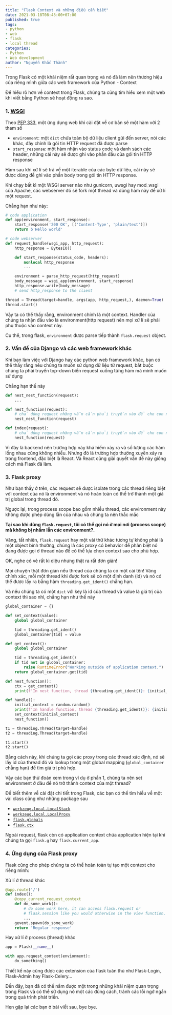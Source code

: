 ```yaml
---
title: "Flask Context và những điều cần biết"
date: 2021-03-18T08:43:00+07:00
published: true
tags:
- python
- web
- flask
- local thread
categories:
- Python
- Web development
author: "Nguyễn Khắc Thành"
---
```


Trong Flask có một khái niệm rất quan trọng và nó đã làm nên thương hiệu của riêng mình giữa các web framework của Python - Context

<!--more-->

Để hiểu rõ hơn về context trong Flask, chúng ta cũng tìm hiểu xem một web khi viết bằng Python sẽ hoạt động ra sao.

### 1. [WSGI](https://wsgi.readthedocs.io/en/latest/what.html)

Theo [PEP 333](https://www.python.org/dev/peps/pep-0333/), một ứng dụng web khi cài đặt về cơ bản sẽ một hàm với 2 tham số
- `environment`: một `dict` chứa toàn bộ dữ liệu client gửi đến server, nói các khác, đây chính là gói tin HTTP request đã được parse
- `start_response`: một hàm nhận vào status code và danh sách các header, những cái này sẽ được ghi vào phần đầu của gói tin HTTP response

Hàm sau khi xử lí sẽ trả về một iterable của các byte dữ liệu, cái này sẽ được dùng để ghi vào phần body trong gói tin HTTP response.

Khi chạy bất kì một WSGI server nào như gunicorn, uwsgi hay mod_wsgi của Apache, các webserver đó sẽ fork một thread và dùng hàm này để xử lí một request.

Chẳng hạn như này:

```python
# code application
def app(environment, start_response):
	start_response('200 OK', [('Content-Type', 'plain/text')])
	return b'Hello world'

# code webserver
def request_handle(wsgi_app, http_request):
	http_response = BytesIO()

	def start_response(status_code, headers):
		nonlocal http_response
		...

	environment = parse_http_request(http_request)
	body_message = wsgi_app(environment, start_response)
	http_response.write(body_message)
	# send http_response to the client

thread = Thread(target=handle, args(app, http_request,), daemon=True)
thread.start()
```

Vậy ta có thể thấy rằng, environment chính là một context. Handler của chúng ta nhận đầu vào là environment(http request) nên mọi xử lí sẽ phải phụ thuộc vào context này.

Cụ thể, trong flask, `environment` được parse tiếp thành `flask.request` object.

### 2. Vấn đề của Django và các web framework khác

Khi bạn làm việc với Django hay các python web framework khác, bạn có thể thấy rằng nếu chúng ta muốn sử dụng dữ liệu từ request, bắt buộc chúng ta phải truyền top-down biến request xuống từng hàm mà mình muốn sử dụng

Chẳng hạn thế này

```python
def nest_nest_function(request):
	...

def nest_function(request):
	# chả dùng request những vẫn cần phải truyền vào để cho con nó dùng 
	nest_nest_function(request)

def index(request):
	# chả dùng request những vẫn cần phải truyền vào để cho con nó dùng
	nest_function(request)
```

Vì đây là backend nên trường hợp này khá hiếm xảy ra và số lượng các hàm lồng nhau cũng không nhiều. Nhưng đó là trường hợp thường xuyên xảy ra trong frontend, đặc biệt là React. Và React cũng giải quyết vấn đề này giống cách mà Flask đã làm.

### 3. Flask proxy

Như bạn thấy ở trên, các request sẽ được isolate trong các thread riêng biệt với context của nó là environment và nó hoàn toàn có thể trở thành một giá trị global trong thread đó.

Ngược lại, trong process scope bao gồm nhiều thread, các environment này không được phép dùng lẫn của nhau và chúng ta nên thắc mắc

__Tại sao khi dùng `flask.request`, tôi có thể gọi nó ở mọi nơi (process scope) mà không bị nhầm lẫn các environment?.__

Vâng, tất nhiên, `flask.request` hay một vài thứ khác tương tự không phải là một object bình thường, chúng là các proxy có behavior để phân biệt nó đang được gọi ở thread nào để có thể lựa chọn context sao cho phù hợp.

OK, nghe có vẻ rất kì diệu nhưng thật ra rất đơn giản!

Mọi chuyện thật đơn giản nếu thread của chúng ta có một cái tên! Vâng chính xác, mỗi một thread khi được fork sẽ có một định danh (id) và nó có thể được lấy ra bằng hàm `threading.get_ident()` chẳng hạn.

Và nếu chúng ta có một `dict` với key là id của thread và value là giá trị của context thì sao nhỉ, chẳng hạn như thế này

```python
global_container = {}

def set_context(value):
	global global_container

	tid = threading.get_ident()
	global_container[tid] = value

def get_context():
	global global_container

	tid = threading.get_ident()
	if tid not in global_container:
		raise RuntimeError("Working outside of application context.")
	return global_container.get(tid)

def nest_function():
	ctx = get_context()
	print(f'In nest function, thread {threading.get_ident()}: {initial_context}')

def handle():
	initial_context = random.random()
	print(f'In handle function, thread {threading.get_ident()}: {initial_context}')
	set_context(initial_context)
	nest_function()

t1 = threading.Thread(target=handle)
t2 = threading.Thread(target=handle)

t1.start()
t2.start()
```

Bằng cách này, khi chúng ta gọi các proxy trong các thread xác định, nó sẽ lấy id của thread đó và lookup trong một global mapping (`global_container` chẳng hạn) để tìm giá trị phù hợp.

Vậy các bạn thử đoán xem trong ví dụ ở phần 1, chúng ta nên set environment ở đâu để nó trở thành context của một thread?

Để biết thêm về cài đặt chi tiết trong Flask, các bạn có thể tìm hiểu về một vài class cũng như những package sau
- [`werkzeug.local.LocalStack`](https://github.com/pallets/werkzeug/blob/master/src/werkzeug/local.py#L170)
- [`werkzeug.local.LocalProxy`](https://github.com/pallets/werkzeug/blob/master/src/werkzeug/local.py#L467)
- [`flask.globals`](https://github.com/pallets/flask/blob/master/src/flask/globals.py)
- [`flask.ctx`](https://github.com/pallets/flask/blob/master/src/flask/ctx.py)

Ngoài request, flask còn có application context chứa application hiện tại khi chúng ta gọi `flask.g` hay `flask.current_app`.

### 4. Ứng dụng của Flask proxy

Flask cũng cho phép chúng ta có thể hoàn toàn tự tạo một context cho riêng mình:

Xử lí ở thread khác
```python
@app.route('/')
def index():
    @copy_current_request_context
    def do_some_work():
        # do some work here, it can access flask.request or
        # flask.session like you would otherwise in the view function.
        ...
    gevent.spawn(do_some_work)
    return 'Regular response'
```

Hay xử lí ở process (thread) khác
```python
app = Flask(__name__)

with app.request_context(envỉonment):
	do_something()
``` 

Thiết kế này cũng được các extension của flask tuân thủ như Flask-Login, Flask-Admin hay Flask-Celery...

Đến đây, bạn đã có thể nắm được một trong những khái niệm quan trọng trong Flask và có thể sử dụng nó một các đúng cách, tránh các lỗi ngớ ngẩn trong quá trình phát triển.

Hẹn gặp lại các bạn ở bài viết sau, bye bye.

